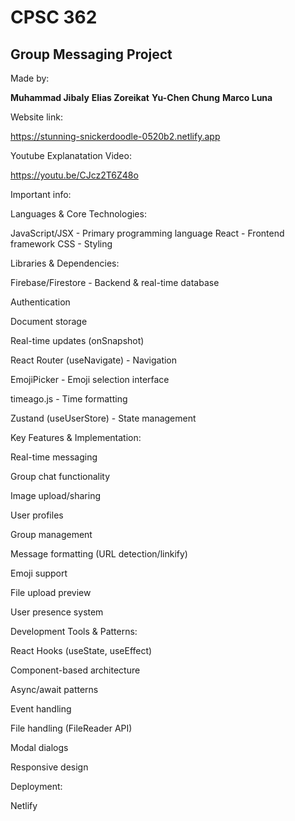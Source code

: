 # CPSC 362


## Group Messaging Project


Made by:

**Muhammad Jibaly**
**Elias Zoreikat**
**Yu-Chen Chung**
**Marco Luna**

Website link:

https://stunning-snickerdoodle-0520b2.netlify.app

Youtube Explanatation Video:

https://youtu.be/CJcz2T6Z48o


Important info:

Languages & Core Technologies:

JavaScript/JSX - Primary programming language
React - Frontend framework
CSS - Styling

Libraries & Dependencies:

Firebase/Firestore - Backend & real-time database

Authentication

Document storage

Real-time updates (onSnapshot)

React Router (useNavigate) - Navigation

EmojiPicker - Emoji selection interface

timeago.js - Time formatting

Zustand (useUserStore) - State management

Key Features & Implementation:

Real-time messaging

Group chat functionality

Image upload/sharing

User profiles

Group management

Message formatting (URL detection/linkify)

Emoji support

File upload preview

User presence system

Development Tools & Patterns:

React Hooks (useState, useEffect)

Component-based architecture

Async/await patterns

Event handling

File handling (FileReader API)

Modal dialogs

Responsive design

Deployment:

Netlify
